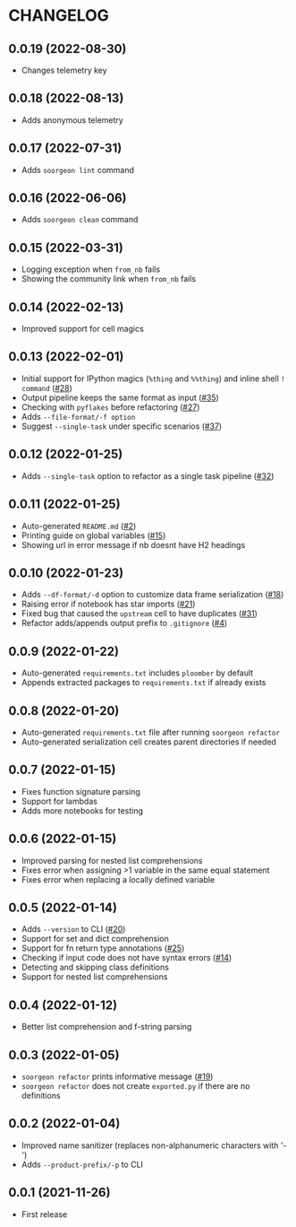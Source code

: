 # CHANGELOG

## 0.0.19 (2022-08-30)
* Changes telemetry key

## 0.0.18 (2022-08-13)
* Adds anonymous telemetry

## 0.0.17 (2022-07-31)
* Adds `soorgeon lint` command

## 0.0.16 (2022-06-06)
* Adds `soorgeon clean` command

## 0.0.15 (2022-03-31)
* Logging exception when `from_nb` fails
* Showing the community link when `from_nb` fails

## 0.0.14 (2022-02-13)
* Improved support for cell magics

## 0.0.13 (2022-02-01)
* Initial support for IPython magics (`%thing` and `%%thing`) and inline shell `! command` ([#28](https://github.com/ploomber/soorgeon/issues/28))
* Output pipeline keeps the same format as input ([#35](https://github.com/ploomber/soorgeon/issues/35))
* Checking with `pyflakes` before refactoring ([#27](https://github.com/ploomber/soorgeon/issues/27))
* Adds `--file-format/-f option`
* Suggest `--single-task` under specific scenarios ([#37](https://github.com/ploomber/soorgeon/issues/37))

## 0.0.12 (2022-01-25)
* Adds `--single-task` option to refactor as a single task pipeline ([#32](https://github.com/ploomber/soorgeon/issues/32))

## 0.0.11 (2022-01-25)
* Auto-generated `README.md` ([#2](https://github.com/ploomber/soorgeon/issues/2))
* Printing guide on global variables ([#15](https://github.com/ploomber/soorgeon/issues/15))
* Showing url in error message if nb doesnt have H2 headings

## 0.0.10 (2022-01-23)
* Adds `--df-format/-d` option to customize data frame serialization ([#18](https://github.com/ploomber/soorgeon/issues/18))
* Raising error if notebook has star imports ([#21](https://github.com/ploomber/soorgeon/issues/21))
* Fixed bug that caused the `upstream` cell to have duplicates ([#31](https://github.com/ploomber/soorgeon/issues/31))
* Refactor adds/appends output prefix to `.gitignore` ([#4](https://github.com/ploomber/soorgeon/issues/4))

## 0.0.9 (2022-01-22)
* Auto-generated `requirements.txt` includes `ploomber` by default
* Appends extracted packages to `requirements.txt` if already exists

## 0.0.8 (2022-01-20)
* Auto-generated `requirements.txt` file after running `soorgeon refactor`
* Auto-generated serialization cell creates parent directories if needed

## 0.0.7 (2022-01-15)
* Fixes function signature parsing
* Support for lambdas
* Adds more notebooks for testing

## 0.0.6 (2022-01-15)
* Improved parsing for nested list comprehensions
* Fixes error when assigning >1 variable in the same equal statement
* Fixes error when replacing a locally defined variable

## 0.0.5 (2022-01-14)
* Adds `--version` to CLI ([#20](https://github.com/ploomber/soorgeon/issues/20))
* Support for set and dict comprehension
* Support for fn return type annotations ([#25](https://github.com/ploomber/soorgeon/issues/25))
* Checking if input code does not have syntax errors ([#14](https://github.com/ploomber/soorgeon/issues/14))
* Detecting and skipping class definitions
* Support for nested list comprehensions

## 0.0.4 (2022-01-12)
* Better list comprehension and f-string parsing

## 0.0.3 (2022-01-05)
* `soorgeon refactor` prints informative message ([#19](https://github.com/ploomber/soorgeon/issues/19))
* `soorgeon refactor` does not create `exported.py` if there are no definitions

## 0.0.2 (2022-01-04)
* Improved name sanitizer (replaces non-alphanumeric characters with '-')
* Adds `--product-prefix/-p` to CLI

## 0.0.1 (2021-11-26)

* First release

